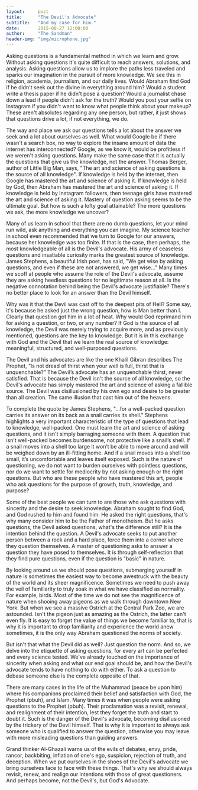 ```yaml
---
layout:     post
title:      "The Devil's Advocate"
subtitle:   "And my case for him."
date:       2015-08-27 12:00:00
author:     "The Sandman"
header-img: "img/microphone.jpg"
---
```


<p>Asking questions is a fundamental method in which we learn and grow. Without asking questions it's quite difficult to reach answers, solutions, and analysis. Asking questions allow us to implore the paths less traveled and sparks our imagination in the pursuit of more knowledge. We see this in religion, academia, journalism, and our daily lives. Would Abraham find God if he didn't seek out the divine in everything around him? Would a student write a thesis paper if he didn't pose a question? Would a journalist chase down a lead if people didn't ask for the truth? Would you post your selfie on Instagram if you didn't want to know what people think about your makeup? These aren't absolutes regarding any one person, but rather, it just shows that questions drive a lot, if not everything, we do.</p>

<p>The way and place we ask our questions tells a lot about the answer we seek and a lot about ourselves as well. What would Google be if there wasn't a search box, no way to explore the insane amount of data the internet has interconnected? Google, as we know it, would be profitless if we weren't asking questions. Many make the same case that it is actually the questions that give us the knowledge, not the answer. Thomas Berger, author of Little Big Man, says, "The art and science of asking questions is the source of all knowledge". If knowledge is held by the internet, then Google has mastered the art and science of asking it. If knowledge is held by God, then Abraham has mastered the art and science of asking it. If knowledge is held by Instagram followers, then teenage girls have mastered the art and science of asking it. Mastery of question asking seems to be the ultimate goal. But how is such a lofty goal attainable? The more questions we ask, the more knowledge we uncover?</p>

<p>Many of us learn in school that there are no dumb questions, let your mind run wild, ask anything and everything you can imagine. My science teacher in school even recommended that we turn to Google for our answers, because her knowledge was too finite. If that is the case, then perhaps, the most knowledgeable of all is the Devil's advocate. His army of ceaseless questions and insatiable curiosity marks the greatest source of knowledge. James Stephens, a beautiful Irish poet, has said, "We get wise by asking questions, and even if these are not answered, we get wise..." Many times we scoff at people who assume the role of the Devil's advocate, assume they are asking heedless questions for no legitimate reason at all. Is the negative connotation behind being the Devil's advocate justifiable? There's no better place to look for an answer than the Devil himself.</p>

<p>Why was it that the Devil was cast off to the deepest pits of Hell? Some say, it's because he asked just the wrong question, how is Man better than I. Clearly that question got him in a lot of heat. Why would God reprimand him for asking a question, or two, or any number? If God is the source of all knowledge, the Devil was merely trying to acquire more, and as previously mentioned, questions are the key to knowledge. But it is in this exchange with God and the Devil that we learn the real source of knowledge: meaningful, structured, and well-purposed questions.</p>

<p>The Devil and his advocates are like the one Khalil Gibran describes The Prophet, “Is not dread of thirst when your well is full, thirst that is unquenchable?” The Devil’s advocate has an unquenchable thirst, never satisfied. That is because the Devil isn't the source of all knowledge, so the Devil's advocate has simply mastered the art and science of asking a fallible source. The Devil was disillusioned by his own ego and desire to be greater than all creation. The same illusion that cast him out of the heavens.</p>

<p>To complete the quote by James Stephens, "...for a well-packed question carries its answer on its back as a snail carries its shell." Stephens highlights a very important characteristic of the type of questions that lead to knowledge, well-packed. One must learn the art and science of asking questions, and it isn't simply barraging someone with them. A question that isn’t well-packed becomes burdensome, not protective like a snail’s shell. If a snail moves into a shell too large it won’t be able to move around and will be weighed down by an ill-fitting home. And if a snail moves into a shell too small, it’s uncomfortable and leaves itself exposed. Such is the nature of questioning, we do not want to burden ourselves with pointless questions, nor do we want to settle for mediocrity by not asking enough or the right questions. But who are these people who have mastered this art, people who ask questions for the purpose of growth, truth, knowledge, and purpose?</p>

<p>Some of the best people we can turn to are those who ask questions with sincerity and the desire to seek knowledge. Abraham sought to find God, and God rushed to him and found him. He asked the right questions, that's why many consider him to be the Father of monotheism. But he asks questions, the Devil asked questions, what's the difference still? It is the intention behind the question. A Devil's advocate seeks to put another person between a rock and a hard place, force them into a corner where they question themselves. A master of questioning asks to answer a question they have posed to themselves. It is through self-reflection that they find pure questions, even if the question is "basic" in nature.</p>

<p>By looking around us we should pose questions, submerging yourself in nature is sometimes the easiest way to become awestruck with the beauty of the world and its sheer magnificence. Sometimes we need to push away the veil of familiarity to truly soak in what we have classified as normality. For example, birds. Most of the time we do not see the magnificence of nature when shooing away pigeons as we walk through downtown New York. But when we see a massive Ostrich at the Central Park Zoo, we are astounded. Isn't the pigeon just as amazing as the Ostrich, the latter can't even fly. It is easy to forget the value of things we become familiar to, that is why it is important to drop familiarity and experience the world anew sometimes, it is the only way Abraham questioned the norms of society.</p>

<p>But isn't that what the Devil did as well? Just question the norm. And so, we delve into the etiquette of asking questions, for every art can be perfected and every science tested. We've already touched on the importance of sincerity when asking and what our end goal should be, and how the Devil's advocate tends to have nothing to do with either. To ask a question to debase someone else is the complete opposite of that.</p>

<p>There are many cases in the life of the Muhammad (peace be upon him) where his companions proclaimed their belief and satisfaction with God, the Prophet (pbuh), and Islam. Many times it was when people were asking questions to the Prophet (pbuh). Their proclamation was a revisit, renewal, and realignment of their intention, lest they forget the truth and start to doubt it. Such is the danger of the Devil's advocate, becoming disillusioned by the trickery of the Devil himself. That is why it is important to always ask someone who is qualified to answer the question, otherwise you may leave with more misleading questions than guiding answers.</p>

<p>Grand thinker Al-Ghazali warns us of the evils of debates, envy, pride, rancor, backbiting, inflation of one's ego, suspicion, rejection of truth, and deception. When we put ourselves in the shoes of the Devil's advocate we bring ourselves face to face with these things. That's why we should always revisit, renew, and realign our intentions with those of great questioners. And perhaps become, not the Devil's, but God's Advocate.</p>
